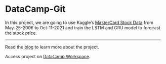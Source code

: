 # DataCamp-Git

In this project, we are going to use Kaggle’s [MasterCard Stock Data](https://www.kaggle.com/kalilurrahman/mastercard-stock-data-latest-and-updated?select=Mastercard_stock_history.csv) from May-25-2006 to Oct-11-2021 and train the LSTM and GRU model to forecast the stock price. 

---

Read the [blog](https://www.datacamp.com/community/tutorials--tutorial-for-recurrent-neural-network) to learn more about the project.

Access project on [DataCamp Workspace](https://app.datacamp.com/workspace/w/94a70e98-585a-4dc4-b307-8a6627800ae2). 
